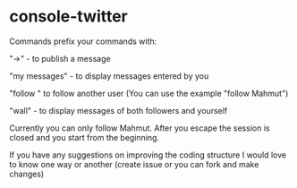 # console-twitter

Commands prefix your commands with:

"->" - to publish a message

"my messages" - to display messages entered by you

"follow <username>" to follow another user (You can use the example "follow Mahmut")

"wall" - to display messages of both followers and yourself

Currently you can only follow Mahmut. After you escape the session is closed and you start from the beginning.

If you have any suggestions on improving the coding structure I would love to know one way or another (create issue or you can fork and make changes)

